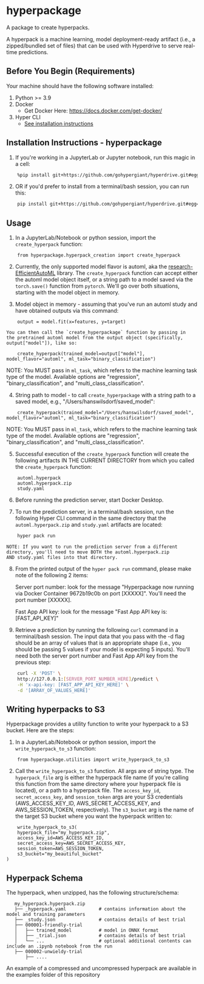 # hyperpackage

A package to create hyperpacks.

A hyperpack is a machine learning, model deployment-ready artifact (i.e., a zipped/bundled set of files) that can be used with Hyperdrive to serve real-time predictions.

## Before You Begin (Requirements)

Your machine should have the following software installed:

1. Python >= 3.9
2. Docker
   - Get Docker Here: https://docs.docker.com/get-docker/
3. Hyper CLI
   - [See installation instructions](../hyper/README.md#installation)


## Installation Instructions - hyperpackage

1. If you're working in a JupyterLab or Jupyter notebook, run this magic in a cell:
```bash
    %pip install git+https://github.com/gohypergiant/hyperdrive.git#egg=hyperpackage\&subdirectory=hyperpackage
```

2. OR if you'd prefer to install from a terminal/bash session, you can run this:
```bash
    pip install git+https://github.com/gohypergiant/hyperdrive.git#egg=hyperpackage\&subdirectory=hyperpackage
```

## Usage

1. In a JupyterLab/Notebook or python session, import the `create_hyperpack` function:

```
    from hyperpackage.hyperpack_creation import create_hyperpack
```

2. Currently, the only supported model flavor is automl, aka the [research-EfficientAutoML](https://github.com/gohypergiant/research-EfficientAutoML) library. The `create_hyperpack` function can accept either the automl model object itself, or a string path to a model saved via the `torch.save()` function from `pytorch`. We'll go over both situations, starting with the model object in memory.

3. Model object in memory - assuming that you've run an automl study and have obtained outputs via this command:

```
    output = model.fit(x=features, y=target)
```

    You can then call the `create_hyperpackage` function by passing in  
    the pretrained automl model from the output object (specifically,  
    output["model"]), like so:

```
    create_hyperpack(trained_model=output["model"], model_flavor="automl", ml_task="binary_classification")
```
NOTE: You MUST pass in `ml_task`, which refers to the machine learning task type of the model. Available options are "regression", "binary_classification", and "multi_class_classification".

4. String path to model - to call `create_hyperpackage` with a string path to a saved model, e.g., "/Users/hanswilsdorf/saved_model":

```
    create_hyperpack(trained_model="/Users/hanswilsdorf/saved_model", model_flavor="automl", ml_task="binary_classification")
```
NOTE: You MUST pass in `ml_task`, which refers to the machine learning task type of the model. Available options are "regression", "binary_classification", and "multi_class_classification".

5. Successful execution of the `create_hyperpack` function will create the following artifacts IN THE CURRENT DIRECTORY from which you called the `create_hyperpack` function:

```
    automl.hyperpack
    automl.hyperpack.zip
    study.yaml
```

6. Before running the prediction server, start Docker Desktop.

7. To run the prediction server, in a terminal/bash session, run the following Hyper CLI command in the same directory that the `automl.hyperpack.zip` and `study.yaml` artifacts are located:

``` bash
    hyper pack run
```

    NOTE: If you want to run the prediction server from a different  
    directory, you'll need to move BOTH the automl.hyperpack.zip  
    AND study.yaml files into that directory.

8. From the printed output of the `hyper pack run` command, please make note of the following 2 items:

    Server port number: look for the message "Hyperpackage now running via Docker Container 9672b19c0b on port [XXXXX]". You'll need the port number [XXXXX].

    Fast App API key: look for the message "Fast App API key is: [FAST_API_KEY]"

9. Retrieve a prediction by running the following `curl` command in a terminal/bash session. The input data that you pass with the -d flag should be an array of values that is an appropriate shape (i.e., you should be passing 5 values if your model is expecting 5 inputs). You'll need both the server port number and Fast App API key from the previous step:

``` bash
    curl -X 'POST' \
    http://127.0.0.1:[SERVER_PORT_NUMBER_HERE]/predict \
    -H 'x-api-key: [FAST_APP_API_KEY_HERE]' \
    -d '[ARRAY_OF_VALUES_HERE]'
```

## Writing hyperpacks to S3

Hyperpackage provides a utility function to write your hyperpack to a S3 bucket. Here are the steps:

1. In a JupyterLab/Notebook or python session, import the `write_hyperpack_to_s3` function:

```
    from hyperpackage.utilities import write_hyperpack_to_s3
```

2. Call the `write_hyperpack_to_s3` function. All args are of string type. The `hyperpack_file` arg is either the hyperpack file name (if you're calling this function from the same directory where your hyperpack file is located), or a path to a hyperpack file. The `access_key_id`, `secret_access_key`, and `session_token` args are your S3 credentials (AWS_ACCESS_KEY_ID, AWS_SECRET_ACCESS_KEY, and AWS_SESSION_TOKEN, respectively). The `s3_bucket` arg is the name of the target S3 bucket where you want the hyperpack written to:

```
    write_hyperpack_to_s3(
    hyperpack_file="my_hyperpack.zip",
    access_key_id=AWS_ACCESS_KEY_ID,
    secret_access_key=AWS_SECRET_ACCESS_KEY,
    session_token=AWS_SESSION_TOKEN,
    s3_bucket="my_beautiful_bucket"
)
```

## Hyperpack Schema

The hyperpack, when unzipped, has the following structure/schema:

```
   my_hyperpack.hyperpack.zip
   ├── _hyperpack.yaml            # contains information about the model and training parameters 
   ├── _study.json                # contains details of best trial
   ├── 000001-friendly-trial
   │   ├── trained_model          # model in ONNX format
   │   ├── _trial.json            # contains details of best trial
   │   └── ...                    # optional additional contents can include an .ipynb notebook from the run
   ├── 000002-unwieldy-trial
       ├── ....

```

An example of a compressed and uncompressed hyperpack are available in the examples folder of this repository
